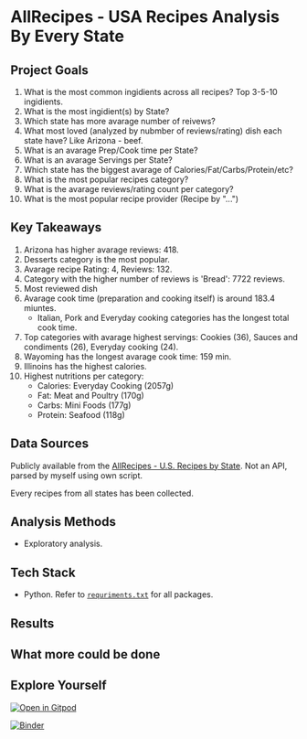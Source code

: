 # AllRecipes - USA Recipes Analysis By Every State

## Project Goals

1. What is the most common ingidients across all recipes? Top 3-5-10 ingidients.
2. What is the most ingidient(s) by State?
3. Which state has more avarage number of reivews?
4. What most loved (analyzed by nubmber of reviews/rating) dish each state have? Like Arizona - beef.
5. What is an avarage Prep/Cook time per State?
6. What is an avarage Servings per State?
7. Which state has the biggest avarage of Calories/Fat/Carbs/Protein/etc?
8. What is the most popular recipes category?
9. What is the avarage reviews/rating count per category?
10. What is the most popular recipe provider (Recipe by "...")

## Key Takeaways

1. Arizona has higher avarage reviews: 418.
2. Desserts category is the most popular.
3. Avarage recipe Rating: 4, Reviews: 132.
4. Category with the higher number of reviews is 'Bread': 7722 reviews.
5. Most reviewed dish
6. Avarage cook time (preparation and cooking itself) is around 183.4 miuntes.
    - Italian, Pork and Everyday cooking categories has the longest total cook time.
7. Top categories with avarage highest servings: Cookies (36), Sauces and condiments (26), Everyday cooking (24).
8. Wayoming has the longest avarage cook time: 159 min.
9. Illinoins has the highest calories.
10. Highest nutritions per category:
    - Calories: Everyday Cooking (2057g)
    - Fat: Meat and Poultry (170g)
    - Carbs: Mini Foods (177g)
    - Protein: Seafood (118g)

## Data Sources

Publicly available from the [AllRecipes - U.S. Recipes by State](https://www.allrecipes.com/recipes/17425/us-recipes/us-recipes-by-state/). Not an API, parsed by myself using own script.

Every recipes from all states has been collected.

## Analysis Methods

- Exploratory analysis.

## Tech Stack

- Python. Refer to [`requriments.txt`]() for all packages.

## Results


## What more could be done 


## Explore Yourself

[![Open in Gitpod](https://gitpod.io/button/open-in-gitpod.svg)](https://github.com/dimitryzub/us-recipes-analysis-by-state)

[![Binder](https://mybinder.org/badge_logo.svg)]()
